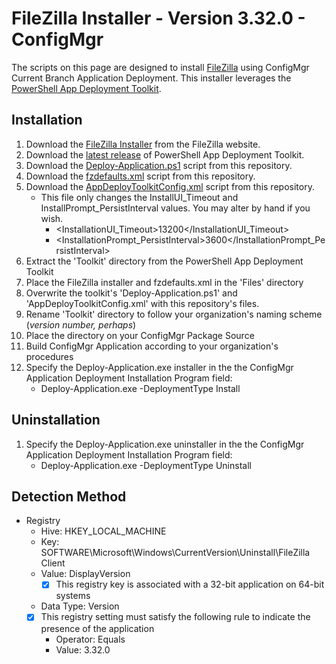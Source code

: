 # FileZilla Installer - Version 3.32.0 - ConfigMgr

The scripts on this page are designed to install [FileZilla](https://filezilla-project.org/) using ConfigMgr Current Branch Application Deployment. This installer leverages the [PowerShell App Deployment Toolkit](http://psappdeploytoolkit.com/).

## Installation

1. Download the [FileZilla Installer](https://dl2.cdn.filezilla-project.org/client/FileZilla_3.32.0_win64-setup.exe) from the FileZilla website.
1. Download the [latest release](https://github.com/PSAppDeployToolkit/PSAppDeployToolkit/releases/latest) of PowerShell App Deployment Toolkit.
1. Download the [Deploy-Application.ps1](https://github.com/aentringer/CMAppScripts/raw/master/FileZilla/Deploy-Application.ps1) script from this repository.
1. Download the [fzdefaults.xml](https://github.com/aentringer/CMAppScripts/raw/master/FileZilla/Files/fzdefaults.xml) script from this repository.
1. Download the [AppDeployToolkitConfig.xml](https://github.com/aentringer/CMAppScripts/raw/master/FileZilla/AppDeployToolkit/AppDeployToolkitConfig.xml) script from this repository.
    * This file only changes the InstallUI_Timeout and InstallPrompt_PersistInterval values. You may alter by hand if you wish.
      * <InstallationUI_Timeout>13200</InstallationUI_Timeout>
      * <InstallationPrompt_PersistInterval>3600</InstallationPrompt_PersistInterval>
1. Extract the 'Toolkit' directory from the PowerShell App Deployment Toolkit
1. Place the FileZilla installer and fzdefaults.xml in the 'Files' directory
1. Overwrite the toolkit's 'Deploy-Application.ps1' and 'AppDeployToolkitConfig.xml' with this repository's files.
1. Rename 'Toolkit' directory to follow your organization's naming scheme (*version number, perhaps*)
1. Place the directory on your ConfigMgr Package Source
1. Build ConfigMgr Application according to your organization's procedures
1. Specify the Deploy-Application.exe installer in the the ConfigMgr Application Deployment Installation Program field:
    * Deploy-Application.exe -DeploymentType Install

## Uninstallation

1. Specify the Deploy-Application.exe uninstaller in the the ConfigMgr Application Deployment Installation Program field:
    * Deploy-Application.exe -DeploymentType Uninstall

## Detection Method

* Registry
  * Hive: HKEY_LOCAL_MACHINE
  * Key: SOFTWARE\Microsoft\Windows\CurrentVersion\Uninstall\FileZilla Client
  * Value: DisplayVersion
    * [X] This registry key is associated with a 32-bit application on 64-bit systems
  * Data Type: Version
  * [X] This registry setting must satisfy the following rule to indicate the presence of the application
    * Operator: Equals
    * Value: 3.32.0
